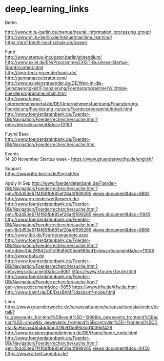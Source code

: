 # deep_learning_links

Berlin  

http://www.ni.tu-berlin.de/menue/neural_information_processing_group/  
http://www.ml.tu-berlin.de/menue/machine_learning/   
https://prof.beuth-hochschule.de/loeser/    


Fund  
http://www.startup-incubator.berlin/stipendium/   
http://www.exist.de/EN/Programme/EXIST-Business-Startup-Grant/content.html   
http://high-tech-gruenderfonds.de/  
http://germanaccelerator.com/  
http://www.existenzgruender.de/DE/Weg-in-die-Selbstaendigkeit/Finanzierung/Foerderprogramme/Wichtige-Foerderprogramme/inhalt.html  
http://www.bmwi-unternehmensportal.de/DE/Unternehmensfuehrung/Finanzierung-Foerderung/Foerderung-nutzen/Foerderprogramme/inhalt.html  
http://www.foerderdatenbank.de/Foerder-DB/Navigation/Foerderrecherche/suche.html?get=views;document&doc=10160  

Fuynd Base  
http://www.foerderdatenbank.de/Foerder-DB/Navigation/Foerderrecherche/suche.html  

Events  
14-20 November Startup week  - https://www.gruenderwoche.de/english/  

Support  
https://www.ihk-berlin.de/English/en  

Apply  in Sep
http://www.foerderdatenbank.de/Foerder-DB/Navigation/Foerderrecherche/suche.html?get=fb3d53e67f4f69fb885ef28a4f999265;views;document&doc=8892  http://www.gruenderwettbewerb.de/  
http://www.foerderdatenbank.de/Foerder-DB/Navigation/Foerderrecherche/suche.html?get=fb3d53e67f4f69fb885ef28a4f999265;views;document&doc=11845  
http://www.foerderdatenbank.de/Foerder-DB/Navigation/Foerderrecherche/suche.html?get=fb3d53e67f4f69fb885ef28a4f999265;views;document&doc=8868  http://www.ibb.de/Foerderangebote.aspx  
http://www.foerderdatenbank.de/Foerder-DB/Navigation/Foerderrecherche/suche.html?get=ddee04c26942c81cf8b85005dd665ed1;views;document&doc=11908  http://www.bafa.de  
http://www.foerderdatenbank.de/Foerder-DB/Navigation/Foerderrecherche/suche.html?get=views;document&doc=9061  https://www.kfw.de/kfw.de.html  
http://www.foerderdatenbank.de/Foerder-DB/Navigation/Foerderrecherche/suche.html?get=views;document&doc=9855 https://www.kfw.de/kfw.de.html  
http://www.bamf.de/DE/DasBAMF/dasbamf-node.html  




Lena  
https://www.gruenderwoche.de/veranstaltungen/veranstaltungskalender/detail/?tx_gewevents_frontend%5Bevent%5D=1998&tx_gewevents_frontend%5Baction%5D=show&tx_gewevents_frontend%5Bcontroller%5D=Frontend%5CDetail&cHash=45b4ddbbc378b911d6953dd1039d1428  
http://www.existenzgruenderinnen.de/DE/Home/home_node.html  
http://www.foerderdatenbank.de/Foerder-DB/Navigation/Foerderrecherche/suche.html?get=fb3d53e67f4f69fb885ef28a4f999265;views;document&doc=9450  https://www.arbeitsagentur.de/  



